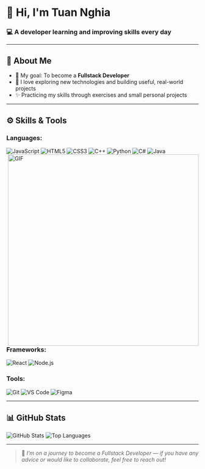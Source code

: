 # 👋 Hi, I'm Tuan Nghia
### 💻 A developer learning and improving skills every day

---

## 🧠 About Me
- 🎯 My goal: To become a **Fullstack Developer**  
- 🚀 I love exploring new technologies and building useful, real-world projects  
- ✨ Practicing my skills through exercises and small personal projects  

---

## ⚙️ Skills & Tools

### Languages:
![JavaScript](https://img.shields.io/badge/JavaScript-F7DF1E?style=for-the-badge&logo=javascript&logoColor=black)
![HTML5](https://img.shields.io/badge/HTML5-E34F26?style=for-the-badge&logo=html5&logoColor=white)<img hight="400" width="500" alt="GIF" align="right" src="https://github.com/lljjkkss/lljjkkss/blob/main/GIF/1936.gif">
![CSS3](https://img.shields.io/badge/CSS3-1572B6?style=for-the-badge&logo=css3&logoColor=white)
![C++](https://img.shields.io/badge/C%2B%2B-00599C?style=for-the-badge&logo=c%2B%2B&logoColor=white)
![Python](https://img.shields.io/badge/Python-3776AB?style=for-the-badge&logo=python&logoColor=white)
![C#](https://img.shields.io/badge/C%23-239120?style=for-the-badge&logo=c-sharp&logoColor=white)
![Java](https://img.shields.io/badge/Java-007396?style=for-the-badge&logo=java&logoColor=white)

### Frameworks:
![React](https://img.shields.io/badge/React-61DAFB?style=for-the-badge&logo=react&logoColor=black)
![Node.js](https://img.shields.io/badge/Node.js-339933?style=for-the-badge&logo=node.js&logoColor=white)

### Tools:
![Git](https://img.shields.io/badge/Git-F05032?style=for-the-badge&logo=git&logoColor=white)
![VS Code](https://img.shields.io/badge/Visual%20Studio%20Code-007ACC?style=for-the-badge&logo=visualstudiocode&logoColor=white)
![Figma](https://img.shields.io/badge/Figma-F24E1E?style=for-the-badge&logo=figma&logoColor=white)

---

## 📊 GitHub Stats
![GitHub Stats](https://github-readme-stats.vercel.app/api?username=lljjkkss&hide_title=true&hide_rank=false&show_icons=true&include_all_commits=true&count_private=true&disable_animations=false&theme=graywhite&locale=en&hide_border=true&order=1&bg_color=0,EC6C6C,FFD479,FFFC79,73FA79)
![Top Languages](https://github-readme-stats.vercel.app/api/top-langs?username=lljjkkss&locale=en&hide_title=false&layout=compact&card_width=320&langs_count=5&hide_border=true&show_icons=true&include_all_commits=true&bg_color=0,73FA79,73FDFF,7A81FF&theme=graywhite)

---

> 🧩 *I’m on a journey to become a Fullstack Developer — if you have any advice or would like to collaborate, feel free to reach out!*
